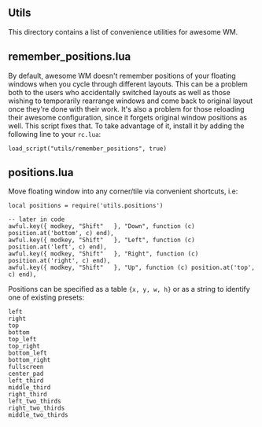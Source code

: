 Utils
-----
This directory contains a list of convenience utilities for awesome WM.

## remember_positions.lua
By default, awesome WM doesn't remember positions of your floating windows when you cycle through different layouts. This can be a problem both to the users who accidentally switched layouts as well as those wishing to temporarily rearrange windows and come back to original layout once they're done with their work. It's also a problem for those reloading their awesome configuration, since it forgets original window positions as well. This script fixes that. To take advantage of it, install it by adding the following line to your `rc.lua`:

	load_script("utils/remember_positions", true)


## positions.lua
Move floating window into any corner/tile via convenient shortcuts, i.e:

	local positions = require('utils.positions')

	-- later in code
	awful.key({ modkey, "Shift"   }, "Down", function (c) position.at('bottom', c) end),
	awful.key({ modkey, "Shift"   }, "Left", function (c) position.at('left', c) end),
	awful.key({ modkey, "Shift"   }, "Right", function (c) position.at('right', c) end),
	awful.key({ modkey, "Shift"   }, "Up", function (c) position.at('top', c) end),

Positions can be specified as a table `{x, y, w, h}` or as a string to identify one of existing presets:

	left
	right
	top
	bottom
	top_left
	top_right
	bottom_left
	bottom_right
	fullscreen
	center_pad
	left_third
	middle_third
	right_third
	left_two_thirds
	right_two_thirds
	middle_two_thirds


